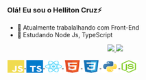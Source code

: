 ### Olá! Eu sou o Helliton Cruz⚡

- 🔭 Atualmente trabalalhando com Front-End
- 🌱 Estudando Node Js, TypeScript

<div align="center">
  <a href="https://github.com/hellitoncruz">
  <img height="180em" src="https://github-readme-stats.vercel.app/api?username=hellitoncruz&show_icons=true&theme=dracula&include_all_commits=true&count_private=true"/>
  <img height="180em" src="https://github-readme-stats.vercel.app/api/top-langs/?username=hellitoncruz&layout=compact&langs_count=7&theme=dracula"/>
</div>
 
<div style="display: inline_block"><br>
  <img align="center" alt="Helliton-Js" height="30" width="40" src="https://raw.githubusercontent.com/devicons/devicon/master/icons/javascript/javascript-plain.svg">
  <img align="center" alt="Helliton-Ts" height="30" width="40" src="https://raw.githubusercontent.com/devicons/devicon/master/icons/typescript/typescript-plain.svg">
  <img align="center" alt="Helliton-React" height="30" width="40" src="https://raw.githubusercontent.com/devicons/devicon/master/icons/react/react-original.svg">
  <img align="center" alt="Helliton-HTML" height="30" width="40" src="https://raw.githubusercontent.com/devicons/devicon/master/icons/html5/html5-original.svg">
  <img align="center" alt="Helliton-CSS" height="30" width="40" src="https://raw.githubusercontent.com/devicons/devicon/master/icons/css3/css3-original.svg">
  <img align="center" alt="Helliton-Python" height="30" width="40" src="https://raw.githubusercontent.com/devicons/devicon/master/icons/python/python-original.svg">
  <img align="center" alt="Helliton-Csharp" height="30" width="40" src="https://raw.githubusercontent.com/devicons/devicon/master/icons/nodejs/nodejs-original.svg">
  
</div>
